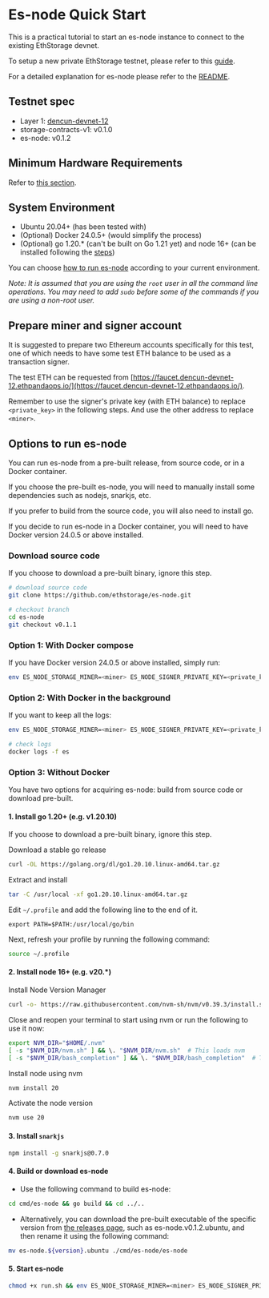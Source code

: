 # Es-node Quick Start
This is a practical tutorial to start an es-node instance to connect to the existing EthStorage devnet. 

To setup a new private EthStorage testnet, please refer to this [guide](/SETUP.md). 

For a detailed explanation for es-node please refer to the [README](/README.md). 

## Testnet spec
- Layer 1: [dencun-devnet-12](https://dencun-devnet-12.ethpandaops.io/)
- storage-contracts-v1: v0.1.0
- es-node: v0.1.2

## Minimum Hardware Requirements 

Refer to [this section](/README.md/#minimum-hardware-requirements).

## System Environment
 - Ubuntu 20.04+ (has been tested with)
 - (Optional) Docker 24.0.5+ (would simplify the process)
 - (Optional) go 1.20.* (can't be built on Go 1.21 yet) and node 16+ (can be installed following the [steps](#1-install-go-120-eg-v1213))

You can choose [how to run es-node](#step-3-run-es-node) according to your current environment.

_Note: It is assumed that you are using the `root` _user in all the command_ line operations. You may need to add `sudo` before some of the commands if you are using a non-root user._

## Prepare miner and signer account
It is suggested to prepare two Ethereum accounts specifically for this test, one of which needs to have some test ETH balance to be used as a transaction signer.

The test ETH can be requested from [https://faucet.dencun-devnet-12.ethpandaops.io/](https://faucet.dencun-devnet-12.ethpandaops.io/). 

Remember to use the signer's private key (with ETH balance) to replace `<private_key>` in the following steps. And use the other address to replace `<miner>`.

## Options to run es-node

You can run es-node from a pre-built release, from source code, or in a Docker container.

If you choose the pre-built es-node, you will need to manually install some dependencies such as nodejs, snarkjs, etc. 

If you prefer to build from the source code, you will also need to install go. 

If you decide to run es-node in a Docker container, you will need to have Docker version 24.0.5 or above installed.

### Download source code

If you choose to download a pre-built binary, ignore this step.

```sh
# download source code
git clone https://github.com/ethstorage/es-node.git

# checkout branch
cd es-node
git checkout v0.1.1
```
### Option 1: With Docker compose
If you have Docker version 24.0.5 or above installed, simply run:
```sh
env ES_NODE_STORAGE_MINER=<miner> ES_NODE_SIGNER_PRIVATE_KEY=<private_key> docker compose up 
```
### Option 2: With Docker in the background
If you want to keep all the logs:
```sh
env ES_NODE_STORAGE_MINER=<miner> ES_NODE_SIGNER_PRIVATE_KEY=<private_key> ./run-docker.sh

# check logs
docker logs -f es 
```
### Option 3: Without Docker

You have two options for acquiring es-node: build from source code or download pre-built.

#### 1. Install go 1.20+ (e.g. v1.20.10)

If you choose to download a pre-built binary, ignore this step.

Download a stable go release
```sh
curl -OL https://golang.org/dl/go1.20.10.linux-amd64.tar.gz
```
Extract and install
```sh
tar -C /usr/local -xf go1.20.10.linux-amd64.tar.gz
```
Edit `~/.profile` and add the following line to the end of it.
```
export PATH=$PATH:/usr/local/go/bin
```
Next, refresh your profile by running the following command:
```sh
source ~/.profile
```
#### 2. Install node 16+ (e.g. v20.*)

Install Node Version Manager
```sh
curl -o- https://raw.githubusercontent.com/nvm-sh/nvm/v0.39.3/install.sh | bash
```
Close and reopen your terminal to start using nvm or run the following to use it now:
```sh
export NVM_DIR="$HOME/.nvm"
[ -s "$NVM_DIR/nvm.sh" ] && \. "$NVM_DIR/nvm.sh"  # This loads nvm
[ -s "$NVM_DIR/bash_completion" ] && \. "$NVM_DIR/bash_completion"  # This loads nvm bash_completion
```
Install node using nvm
```sh
nvm install 20
```
Activate the node version
```sh
nvm use 20
```
#### 3. Install `snarkjs`
```sh
npm install -g snarkjs@0.7.0
```
#### 4. Build or download es-node

- Use the following command to build es-node:
```sh
cd cmd/es-node && go build && cd ../..
```
- Alternatively, you can download the pre-built executable of the specific version from  [the releases page](https://github.com/ethstorage/es-node/releases), such as es-node.v0.1.2.ubuntu, and then rename it using the following command:
```sh
mv es-node.${version}.ubuntu ./cmd/es-node/es-node
```
#### 5. Start es-node
```sh
chmod +x run.sh && env ES_NODE_STORAGE_MINER=<miner> ES_NODE_SIGNER_PRIVATE_KEY=<private_key> ./run.sh
```